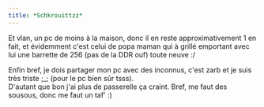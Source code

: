 ```yaml
---
title: *Schkrouittzz*
---
```


Et vlan, un pc de moins à la maison, donc il en reste approximativement 1 en
fait, et évidemment c'est celui de popa maman qui à grillé emportant avec lui
une barrette de 256 (pas de la DDR ouf) toute neuve :/

Enfin bref, je dois partager mon pc avec des inconnus, c'est zarb et je suis
très triste ;_; (pour le pc bien sûr tsss).  
D'autant que bon j'ai plus de passerelle ça craint. Bref, me faut des sousous,
donc me faut un taf' :)

